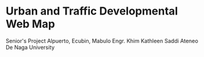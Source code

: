 # Urban and Traffic Developmental Web Map
Senior's Project
Alpuerto, Ecubin, Mabulo
Engr. Khim Kathleen Saddi
Ateneo De Naga University
